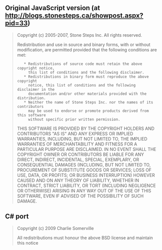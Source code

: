 Original JavaScript version (at http://blogs.stonesteps.ca/showpost.aspx?pid=33)
--------------------------------------------------------------------------------
>    Copyright (c) 2005-2007, Stone Steps Inc.
>    All rights reserved.
>
>    Redistribution and use in source and binary forms, with or without modification, 
>    are permitted provided that the following conditions are met:
>
>        * Redistributions of source code must retain the above copyright notice,
>          this list of conditions and the following disclaimer.
>        * Redistributions in binary form must reproduce the above copyright 
>          notice, this list of conditions and the following disclaimer in the 
>          documentation and/or other materials provided with the distribution.
>        * Neither the name of Stone Steps Inc. nor the names of its contributors 
>          may be used to endorse or promote products derived from this software 
>          without specific prior written permission.
>
>    THIS SOFTWARE IS PROVIDED BY THE COPYRIGHT HOLDERS AND CONTRIBUTORS "AS 
>    IS" AND ANY EXPRESS OR IMPLIED WARRANTIES, INCLUDING, BUT NOT LIMITED TO, 
>    THE IMPLIED WARRANTIES OF MERCHANTABILITY AND FITNESS FOR A PARTICULAR 
>    PURPOSE ARE DISCLAIMED. IN NO EVENT SHALL THE COPYRIGHT OWNER OR CONTRIBUTORS 
>    BE LIABLE FOR ANY DIRECT, INDIRECT, INCIDENTAL, SPECIAL, EXEMPLARY, OR 
>    CONSEQUENTIAL DAMAGES (INCLUDING, BUT NOT LIMITED TO, PROCUREMENT OF 
>    SUBSTITUTE GOODS OR SERVICES; LOSS OF USE, DATA, OR PROFITS; OR BUSINESS 
>    INTERRUPTION) HOWEVER CAUSED AND ON ANY THEORY OF LIABILITY, WHETHER IN 
>    CONTRACT, STRICT LIABILITY, OR TORT (INCLUDING NEGLIGENCE OR OTHERWISE) 
>    ARISING IN ANY WAY OUT OF THE USE OF THIS SOFTWARE, EVEN IF ADVISED OF 
>    THE POSSIBILITY OF SUCH DAMAGE.

C# port
-------
>    Copyright (c) 2009 Charlie Somerville
>
>    All redistributions must honour the above BSD license and maintain this notice